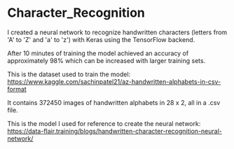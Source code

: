 # Character_Recognition

I created a neural network to recognize handwritten characters (letters from 'A' to 'Z' and 'a' to 'z') with Keras using the TensorFlow backend.

After 10 minutes of training the model achieved an accuracy of approximately 98% which can be increased with larger training sets.

This is the dataset used to train the model: https://www.kaggle.com/sachinpatel21/az-handwritten-alphabets-in-csv-format

It contains 372450 images of handwritten alphabets in 28 x 2, all in a .csv file.

This is the model I used for reference to create the neural network: https://data-flair.training/blogs/handwritten-character-recognition-neural-network/
